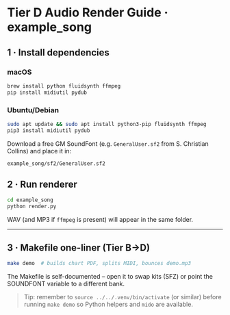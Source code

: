 # Tier D Audio Render Guide · **example_song**

## 1 · Install dependencies

### macOS
```bash
brew install python fluidsynth ffmpeg
pip install midiutil pydub
```

### Ubuntu/Debian
```bash
sudo apt update && sudo apt install python3-pip fluidsynth ffmpeg
pip3 install midiutil pydub
```

Download a free GM SoundFont (e.g. `GeneralUser.sf2` from S. Christian Collins) and place it in:
```
example_song/sf2/GeneralUser.sf2
```

## 2 · Run renderer
```bash
cd example_song
python render.py
```
WAV (and MP3 if `ffmpeg` is present) will appear in the same folder.

---

## 3 · Makefile one-liner (Tier B→D)
```bash
make demo  # builds chart PDF, splits MIDI, bounces demo.mp3
```
The Makefile is self-documented – open it to swap kits (SFZ) or point the SOUNDFONT variable to a different bank.

> Tip: remember to `source ../../.venv/bin/activate` (or similar) before running `make demo` so Python helpers and `mido` are available.
